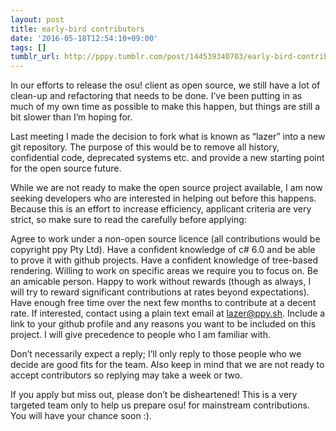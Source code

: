 ```yaml
---
layout: post
title: early-bird contributors
date: '2016-05-18T12:54:10+09:00'
tags: []
tumblr_url: http://pppy.tumblr.com/post/144539340703/early-bird-contributors
---
```

In our efforts to release the osu! client as open source, we still have a lot of clean-up and refactoring that needs to be done. I’ve been putting in as much of my own time as possible to make this happen, but things are still a bit slower than I’m hoping for.

Last meeting I made the decision to fork what is known as “lazer” into a new git repository. The purpose of this would be to remove all history, confidential code, deprecated systems etc. and provide a new starting point for the open source future.

While we are not ready to make the open source project available, I am now seeking developers who are interested in helping out before this happens. Because this is an effort to increase efficiency, applicant criteria are very strict, so make sure to read the carefully before applying:

Agree to work under a non-open source licence (all contributions would be copyright ppy Pty Ltd).
Have a confident knowledge of c# 6.0 and be able to prove it with github projects.
Have a confident knowledge of tree-based rendering.
Willing to work on specific areas we require you to focus on.
Be an amicable person.
Happy to work without rewards (though as always, I will try to reward significant contributions at rates beyond expectations).
Have enough free time over the next few months to contribute at a decent rate.
If interested, contact using a plain text email at lazer@ppy.sh. Include a link to your github profile and any reasons you want to be included on this project. I will give precedence to people who I am familiar with.

Don’t necessarily expect a reply; I’ll only reply to those people who we decide are good fits for the team. Also keep in mind that we are not ready to accept contributors so replying may take a week or two.

If you apply but miss out, please don’t be disheartened! This is a very targeted team only to help us prepare osu! for mainstream contributions. You will have your chance soon :).

